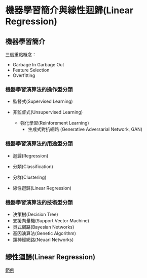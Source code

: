 # 機器學習簡介與線性迴歸(Linear Regression)

## 機器學習簡介

三個重點概念：

 - Garbage In Garbage Out
 - Feature Selection
 - Overfitting

### 機器學習演算法的操作型分類

- 監督式(Supervised Learning)

- 非監督式(Unsupervised Learning)
  - 強化學習(Reinforement Learning)
    - 生成式對抗網路 (Generative Adversarial Network, GAN)

### 機器學習演算法的用途型分類

- 迴歸(Regression)

- 分類(Classification)

- 分群(Clustering)

- 線性迴歸(Linear Regression)

### 機器學習演算法的技術型分類

- 決策樹(Decision Tree)
- 支援向量機(Support Vector Machine)
- 貝式網路(Bayesian Networks)
- 基因演算法(Genetic Algorithm)
- 類神經網路(Neuarl Networks)

## 線性迴歸(Linear Regression)

[範例](./linear_regression.md)

